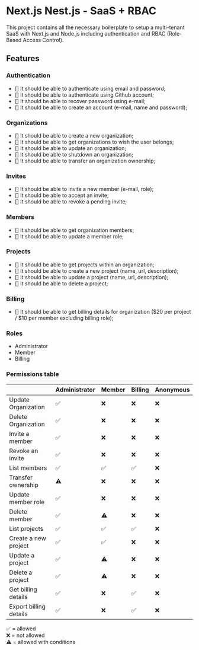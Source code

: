 # Next.js Nest.js - SaaS + RBAC

This project contains all the necessary boilerplate to setup a multi-tenant SaaS with
Next.js and Node.js including authentication and RBAC (Role-Based Access Control).

## Features

### Authentication

- [] It should be able to authenticate using email and password;
- [] It should be able to authenticate using Github account;
- [] It should be able to recover password using e-mail;
- [] It should be able to create an account (e-mail, name and password);

### Organizations

- [] It should be able to create a new organization;
- [] It should be able to get organizations to wish the user belongs;
- [] It should be able to update an organization;
- [] It should be able to shutdown an organization;
- [] It should be able to transfer an organization ownership;

### Invites

- [] It should be able to invite a new member (e-mail, role);
- [] It should be able to accept an invite;
- [] It should be able to revoke a pending invite;

### Members

- [] It should be able to get organization members;
- [] It should be able to update a member role;

### Projects

- [] It should be able to get projects within an organization;
- [] It should be able to create a new project (name, url, description);
- [] It should be able to update a project (name, url, description);
- [] It should be able to delete a project;

### Billing

- [] It should be able to get billing details for organization ($20 per project / $10 per member excluding billing role);

### Roles

- Administrator
- Member
- Billing

### Permissions table

|                        | Administrator | Member | Billing | Anonymous |
| ---------------------- | ------------- | ------ | ------- | --------- |
| Update Organization    | ✅            | ❌      | ❌      | ❌        |
| Delete Organization    | ✅            | ❌      | ❌      | ❌        |
| Invite a member        | ✅            | ❌      | ❌      | ❌        |
| Revoke an invite       | ✅            | ❌      | ❌      | ❌        |
| List members           | ✅            | ✅      | ✅      | ❌        |
| Transfer ownership     | ⚠️             | ❌      | ❌      | ❌        |
| Update member role     | ✅            | ❌      | ❌      | ❌        |
| Delete member          | ✅            | ⚠️       | ❌      | ❌        |
| List projects          | ✅            | ✅      | ✅      | ❌        |
| Create a new project   | ✅            | ✅      | ❌      | ❌        |
| Update a project       | ✅            | ⚠️       | ❌      | ❌        |
| Delete a project       | ✅            | ⚠️       | ❌      | ❌        |
| Get billing details    | ✅            | ❌      | ✅      | ❌        |
| Export billing details | ✅            | ❌      | ✅      | ❌        |

✅ = allowed<br/>
❌ = not allowed<br/>
⚠️ = allowed with conditions